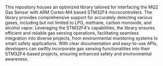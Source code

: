 This repository houses an optimized library tailored for interfacing the MQ2 Gas Sensor with ARM Cortex-M4 based STM32F4 microcontrollers. 
The library provides comprehensive support for accurately detecting various gases, including but not limited to LPG, methane, carbon monoxide, and alcohol vapor. 
Leveraging the STM32F4's capabilities, the library ensures efficient and reliable gas sensing operations, facilitating seamless integration into diverse projects, 
from environmental monitoring systems to smart safety applications. With clear documentation and easy-to-use APIs, developers can swiftly incorporate gas 
sensing functionalities into their STM32F4-based projects, ensuring enhanced safety and environmental awareness.



